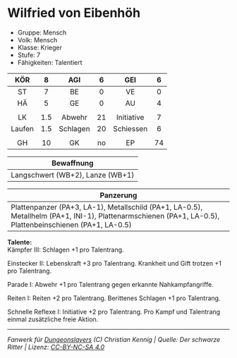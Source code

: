 # Wilfried von Eibenhöh  
- Gruppe: Mensch  
- Volk: Mensch  
- Klasse: Krieger  
- Stufe: 7  
- Fähigkeiten: Talentiert  


| KÖR | 8 | AGI | 6 | GEI | 6 |
| :-: | :-: | :-: | :-: | :-: | :-: |
| ST | 7 | BE | 0 | VE | 0 |
| HÄ | 5 | GE | 0 | AU | 4 |
|  |
| LK | 1.5 | Abwehr | 21 | Initiative | 7 |
| Laufen | 1.5 | Schlagen | 20 | Schiessen | 6 |
|  |
| GH | 10 | GK | no | EP | 74 |

| Bewaffnung |
| --- |
| Langschwert (WB+2), Lanze (WB+1) |


| Panzerung |
| --- |
| Plattenpanzer (PA+3, LA-1), Metallschild (PA+1, LA-0.5), Metallhelm (PA+1, INI-1), Plattenarmschienen (PA+1, LA-0.5), Plattenbeinschienen (PA+1, LA-0.5) |


**Talente:**  
Kämpfer III: Schlagen +1 pro Talentrang.

Einstecker II: Lebenskraft +3 pro Talentrang. Krankheit und Gift trotzen +1 pro Talentrang.

Parade I: Abwehr +1 pro Talentrang gegen erkannte Nahkampfangriffe.

Reiten I: Reiten +2 pro Talentrang. Berittenes Schlagen +1 pro Talentrang.

Schnelle Reflexe I: Initiative +2 pro Talentrang. Pro Kampf und Talentrang einmal zusätzliche freie Aktion.





___
*Fanwerk für [Dungeonslayers](https://www.dungeonslayers.net/) (C) Christian Kennig | Quelle: Der schwarze Ritter | Lizenz: [CC-BY-NC-SA 4.0](https://creativecommons.org/licenses/by-nc-sa/4.0/deed.de)*